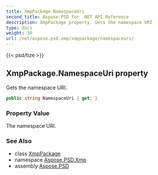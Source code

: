 ```yaml
---
title: XmpPackage.NamespaceUri
second_title: Aspose.PSD for .NET API Reference
description: XmpPackage property. Gets the namespace URI
type: docs
weight: 30
url: /net/aspose.psd.xmp/xmppackage/namespaceuri/
---
```

{{< psd/tize >}}
## XmpPackage.NamespaceUri property

Gets the namespace URI.

```csharp
public string NamespaceUri { get; }
```

### Property Value

The namespace URI.

### See Also

* class [XmpPackage](../)
* namespace [Aspose.PSD.Xmp](../../../aspose.psd.xmp/)
* assembly [Aspose.PSD](../../../)


